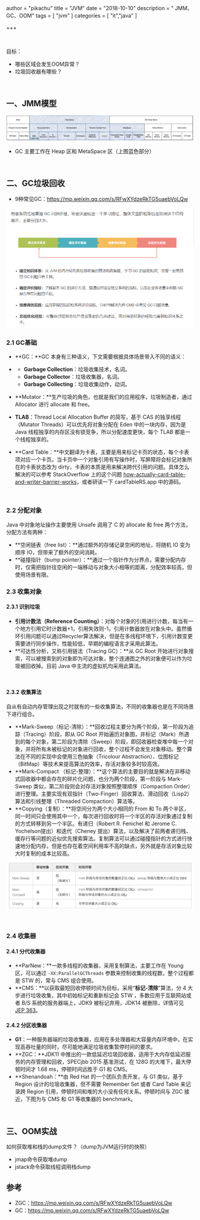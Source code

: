 author = "pikachu"
title = "JVM"
date = "2018-10-10"
description = " JMM、GC、OOM"
tags = [
    "jvm"
]
categories = [
    "it","java"
]

+++

&nbsp;

目标：

- 哪些区域会发生OOM异常？
- 垃圾回收器有哪些？

&nbsp;

## 一、JMM模型

![图片](https://raw.githubusercontent.com/PI-KA-CHU/Image-OSS/main/images/640)

- GC 主要工作在 Heap 区和 MetaSpace 区（上图蓝色部分）

&nbsp;

## 二、GC垃圾回收

- 9种常见GC：https://mp.weixin.qq.com/s/RFwXYdzeRkTG5uaebVoLQw

![image-20220607112223300](https://raw.githubusercontent.com/PI-KA-CHU/Image-OSS/main/images/image-20220607112223300.png)

### 2.1 GC基础

- **GC：**GC 本身有三种语义，下文需要根据具体场景带入不同的语义：

- - **Garbage Collection**：垃圾收集技术，名词。
  - **Garbage Collector**：垃圾收集器，名词。
  - **Garbage Collecting**：垃圾收集动作，动词。

- **Mutator：**生产垃圾的角色，也就是我们的应用程序，垃圾制造者，通过 Allocator 进行 allocate 和 free。

- **TLAB**：Thread Local Allocation Buffer 的简写，基于 CAS 的独享线程（Mutator Threads）可以优先将对象分配在 Eden 中的一块内存，因为是 Java 线程独享的内存区没有锁竞争，所以分配速度更快，每个 TLAB 都是一个线程独享的。

- **Card Table：**中文翻译为卡表，主要是用来标记卡页的状态，每个卡表项对应一个卡页。当卡页中一个对象引用有写操作时，写屏障将会标记对象所在的卡表状态改为 dirty，卡表的本质是用来解决跨代引用的问题。具体怎么解决的可以参考 StackOverflow 上的这个问题 [how-actually-card-table-and-writer-barrier-works](https://stackoverflow.com/questions/19154607/how-actually-card-table-and-writer-barrier-works)，或者研读一下 cardTableRS.app 中的源码。

&nbsp;

### 2.2 分配对象

Java 中对象地址操作主要使用 Unsafe 调用了 C 的 allocate 和 free 两个方法，分配方法有两种：

- **空闲链表（free list）：**通过额外的存储记录空闲的地址，将随机 IO 变为顺序 IO，但带来了额外的空间消耗。
- **碰撞指针（bump  pointer）：**通过一个指针作为分界点，需要分配内存时，仅需把指针往空闲的一端移动与对象大小相等的距离，分配效率较高，但使用场景有限。



### 2.3 收集对象

#### 2.3.1 识别垃圾

- **引用计数法（Reference Counting）**：对每个对象的引用进行计数，每当有一个地方引用它时计数器+1，引用失效则-1，引用计数器放在对象头中。虽然循环引用问题可以通过Recycler算法解决，但是在多线程环境下，引用计数变更需要进行同步操作，性能较低，早期的编程语言才采用此算法。
- **可达性分析，又称引用链法（Tracing GC）：**从 GC Root 开始进行对象搜索，可以被搜索到的对象即为可达对象，整个连通图之外的对象便可以作为垃圾被回收掉。目前 Java 中主流的虚拟机均采用此算法。

&nbsp;

#### 2.3.2 收集算法

自从有自动内存管理出现之时就有的一些收集算法，不同的收集器也是在不同场景下进行组合。

- **Mark-Sweep（标记-清除）：**回收过程主要分为两个阶段，第一阶段为追踪（Tracing）阶段，即从 GC Root 开始遍历对象图，并标记（Mark）所遇到的每个对象，第二阶段为清除（Sweep）阶段，即回收器检查堆中每一个对象，并将所有未被标记的对象进行回收，整个过程不会发生对象移动。整个算法在不同的实现中会使用三色抽象（Tricolour Abstraction）、位图标记（BitMap）等技术来提高算法的效率，存活对象较多时较高效。
- **Mark-Compact （标记-整理）：**这个算法的主要目的就是解决在非移动式回收器中都会存在的碎片化问题，也分为两个阶段，第一阶段与 Mark-Sweep 类似，第二阶段则会对存活对象按照整理顺序（Compaction Order）进行整理。主要实现有双指针（Two-Finger）回收算法、滑动回收（Lisp2）算法和引线整理（Threaded Compaction）算法等。
- **Copying（复制）：**将空间分为两个大小相同的 From 和 To 两个半区，同一时间只会使用其中一个，每次进行回收时将一个半区的存活对象通过复制的方式转移到另一个半区。有递归（Robert R. Fenichel 和 Jerome C. Yochelson提出）和迭代（Cheney 提出）算法，以及解决了前两者递归栈、缓存行等问题的近似优先搜索算法。复制算法可以通过碰撞指针的方式进行快速地分配内存，但是也存在着空间利用率不高的缺点，另外就是存活对象比较大时复制的成本比较高。

![image-20220607124816646](https://raw.githubusercontent.com/PI-KA-CHU/Image-OSS/main/images/image-20220607124816646.png)

&nbsp;

### 2.4 收集器

#### 2.4.1 分代收集器

- **ParNew：**一款多线程的收集器，采用复制算法，主要工作在 Young 区，可以通过 `-XX:ParallelGCThreads` 参数来控制收集的线程数，整个过程都是 STW 的，常与 CMS 组合使用。
- **CMS：**以获取最短回收停顿时间为目标，采用“**标记-清除**”算法，分 4 大步进行垃圾收集，其中初始标记和重新标记会 STW ，多数应用于互联网站或者 B/S 系统的服务器端上，JDK9 被标记弃用，JDK14 被删除，详情可见 [JEP 363](https://openjdk.java.net/jeps/363)。

#### 2.4.2 分区收集器

- **G1**：一种服务器端的垃圾收集器，应用在多处理器和大容量内存环境中，在实现高吞吐量的同时，尽可能地满足垃圾收集暂停时间的要求。
- **ZGC：**JDK11 中推出的一款低延迟垃圾回收器，适用于大内存低延迟服务的内存管理和回收，SPECjbb 2015 基准测试，在 128G 的大堆下，最大停顿时间才 1.68 ms，停顿时间远胜于 G1 和 CMS。
- **Shenandoah：**由 Red Hat 的一个团队负责开发，与 G1 类似，基于 Region 设计的垃圾收集器，但不需要 Remember Set 或者 Card Table 来记录跨 Region 引用，停顿时间和堆的大小没有任何关系。停顿时间与 ZGC 接近，下图为与 CMS 和 G1 等收集器的 benchmark。



&nbsp;

## 三、OOM实战



如何获取堆和栈的dump文件？（dump为JVM运行时的快照）

- jmap命令获取堆dump
- jstack命令获取线程调用栈dump





## 参考

- ZGC：https://mp.weixin.qq.com/s/RFwXYdzeRkTG5uaebVoLQw
- GC：https://mp.weixin.qq.com/s/RFwXYdzeRkTG5uaebVoLQw